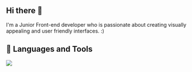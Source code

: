 ## Hi there 👋
I'm a Junior Front-end developer who is passionate about creating visually appealing and user friendly interfaces. :)

## 🧰 Languages and Tools
<img src="https://go-skill-icons.vercel.app/api/icons?i=cpp,html,css,js,ts,react,next,tailwind,bootstrap,materialui,shadcn,redux,reactquery,firebase,git,github,reactrouterdom,reacthookform,vite,vscode,webpack,npm,figma&theme=light"/>
